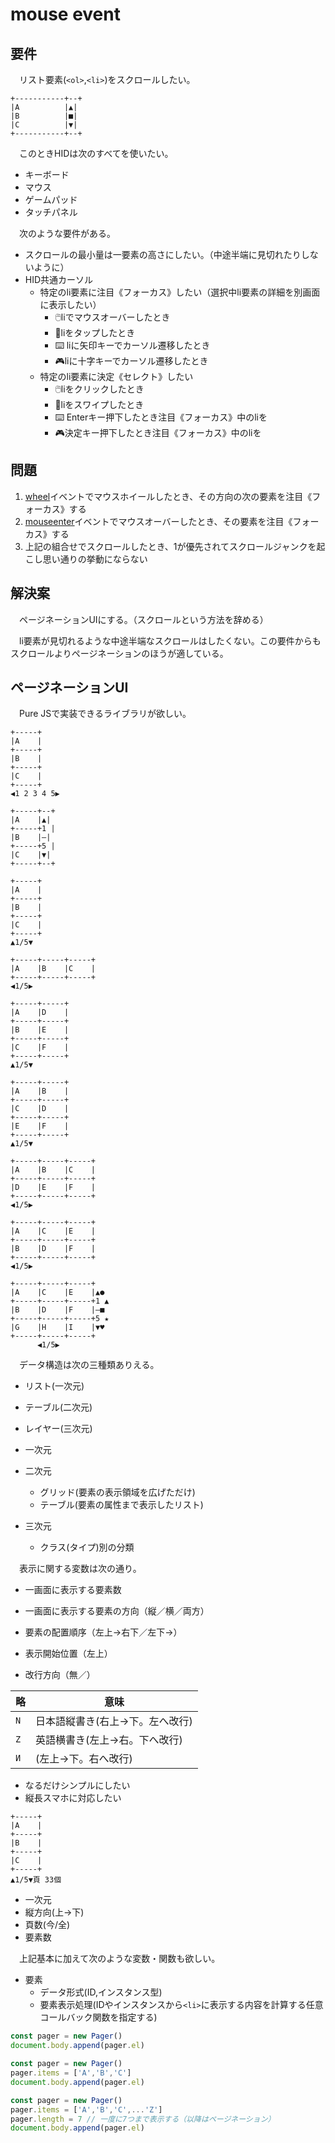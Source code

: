 # mouse event

## 要件

　リスト要素(`<ol>`,`<li>`)をスクロールしたい。

```
+-----------+--+
|A          |▲|
|B          |■|
|C          |▼|
+-----------+--+
```

　このときHIDは次のすべてを使いたい。

* キーボード
* マウス
* ゲームパッド
* タッチパネル

　次のような要件がある。

* スクロールの最小量は一要素の高さにしたい。（中途半端に見切れたりしないように）
* HID共通カーソル
    * 特定のli要素に注目《フォーカス》したい（選択中li要素の詳細を別画面に表示したい）
        * 🖱️liでマウスオーバーしたとき
        * 📱liをタップしたとき
        * ⌨️ liに矢印キーでカーソル遷移したとき
        * 🎮liに十字キーでカーソル遷移したとき
    * 特定のli要素に決定《セレクト》したい
        * 🖱️liをクリックしたとき
        * 📱liをスワイプしたとき
        * ⌨️ Enterキー押下したとき注目《フォーカス》中のliを
        * 🎮決定キー押下したとき注目《フォーカス》中のliを

## 問題

1. [wheel][]イベントでマウスホイールしたとき、その方向の次の要素を注目《フォーカス》する
1. [mouseenter][]イベントでマウスオーバーしたとき、その要素を注目《フォーカス》する
1. 上記の組合せでスクロールしたとき、1が優先されてスクロールジャンクを起こし思い通りの挙動にならない

[wheel]:https://developer.mozilla.org/ja/docs/Web/API/Element/wheel_event
[mouseenter]:https://developer.mozilla.org/ja/docs/Web/API/Element/mouseenter_event
[scroll]:https://developer.mozilla.org/ja/docs/Web/API/Document/scroll_event

## 解決案

　ページネーションUIにする。（スクロールという方法を辞める）

　li要素が見切れるような中途半端なスクロールはしたくない。この要件からもスクロールよりページネーションのほうが適している。

## ページネーションUI

　Pure JSで実装できるライブラリが欲しい。

```
+-----+
|A    |
+-----+
|B    |
+-----+
|C    |
+-----+
◀1 2 3 4 5▶
```
```
+-----+--+
|A    |▲|
+-----+1 |
|B    |―|
+-----+5 |
|C    |▼|
+-----+--+
```
```
+-----+
|A    |
+-----+
|B    |
+-----+
|C    |
+-----+
▲1/5▼
```
```
+-----+-----+-----+
|A    |B    |C    |
+-----+-----+-----+
◀1/5▶
```
```
+-----+-----+
|A    |D    |
+-----+-----+
|B    |E    |
+-----+-----+
|C    |F    |
+-----+-----+
▲1/5▼
```
```
+-----+-----+
|A    |B    |
+-----+-----+
|C    |D    |
+-----+-----+
|E    |F    |
+-----+-----+
▲1/5▼
```
```
+-----+-----+-----+
|A    |B    |C    |
+-----+-----+-----+
|D    |E    |F    |
+-----+-----+-----+
◀1/5▶
```
```
+-----+-----+-----+
|A    |C    |E    |
+-----+-----+-----+
|B    |D    |F    |
+-----+-----+-----+
◀1/5▶
```

```
+-----+-----+-----+
|A    |C    |E    |▲●
+-----+-----+-----+1 ▲
|B    |D    |F    |―■
+-----+-----+-----+5 ★
|G    |H    |I    |▼♥
+-----+-----+-----+
      ◀1/5▶
```

　データ構造は次の三種類ありえる。

* リスト(一次元)
* テーブル(二次元)
* レイヤー(三次元)

* 一次元
* 二次元
    * グリッド(要素の表示領域を広げただけ)
    * テーブル(要素の属性まで表示したリスト)
* 三次元
    * クラス(タイプ)別の分類

　表示に関する変数は次の通り。

* 一画面に表示する要素数
* 一画面に表示する要素の方向（縦／横／両方）

* 要素の配置順序（左上→右下／左下→）
* 表示開始位置（左上）
* 改行方向（無／）

略|意味
--|----
`N`|日本語縦書き(右上→下。左へ改行)
`Z`|英語横書き(左上→右。下へ改行)
`И`|(左上→下。右へ改行)

* なるだけシンプルにしたい
* 縦長スマホに対応したい

```
+-----+
|A    |
+-----+
|B    |
+-----+
|C    |
+-----+
▲1/5▼頁 33個
```

* 一次元
* 縦方向(上→下)
* 頁数(今/全)
* 要素数

　上記基本に加えて次のような変数・関数も欲しい。

* 要素
    * データ形式(ID,インスタンス型)
    * 要素表示処理(IDやインスタンスから`<li>`に表示する内容を計算する任意コールバック関数を指定する)

```javascript
const pager = new Pager()
document.body.append(pager.el)
```
```javascript
const pager = new Pager()
pager.items = ['A','B','C']
document.body.append(pager.el)
```
```javascript
const pager = new Pager()
pager.items = ['A','B','C',...'Z']
pager.length = 7 // 一度に7つまで表示する（以降はページネーション）
document.body.append(pager.el)
```

